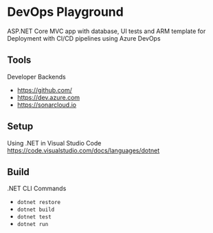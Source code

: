 # DevOps Playground

ASP.NET Core MVC app with database, UI tests and ARM template
for Deployment with CI/CD pipelines using Azure DevOps

## Tools

Developer Backends

- https://github.com/
- https://dev.azure.com
- https://sonarcloud.io

## Setup

Using .NET in Visual Studio Code
<br />
https://code.visualstudio.com/docs/languages/dotnet

## Build

.NET CLI Commands

- `dotnet restore`
- `dotnet build`
- `dotnet test`
- `dotnet run`
